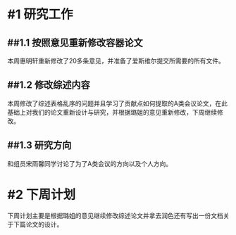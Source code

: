 # #1 研究工作

## ##1.1 按照意见重新修改容器论文

本周惠明轩重新修改了20多条意见，并准备了爱斯维尔提交所需要的所有文件。

## ##1.2 修改综述内容

本周修改了综述表格乱序的问题并且学习了贡献点如何提取的A类会议论文，在此基础上对我们的论文重新设计与研究，并根据璐姐的意见重新修改，下周继续修改。

## ##1.3 研究方向

和组员宋雨馨同学讨论了为了A类会议的方向以及个人方向。

# #2 下周计划

下周计划主要是根据璐姐的意见继续修改综述论文并拿去润色还有写出一份文档关于下篇论文的设计。